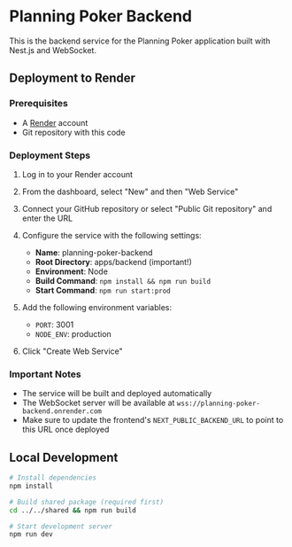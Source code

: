 # Planning Poker Backend

This is the backend service for the Planning Poker application built with Nest.js and WebSocket.

## Deployment to Render

### Prerequisites
- A [Render](https://render.com) account
- Git repository with this code

### Deployment Steps

1. Log in to your Render account
2. From the dashboard, select "New" and then "Web Service"
3. Connect your GitHub repository or select "Public Git repository" and enter the URL
4. Configure the service with the following settings:
   - **Name**: planning-poker-backend
   - **Root Directory**: apps/backend (important!)
   - **Environment**: Node
   - **Build Command**: `npm install && npm run build`
   - **Start Command**: `npm run start:prod`

5. Add the following environment variables:
   - `PORT`: 3001
   - `NODE_ENV`: production

6. Click "Create Web Service"

### Important Notes
- The service will be built and deployed automatically
- The WebSocket server will be available at `wss://planning-poker-backend.onrender.com`
- Make sure to update the frontend's `NEXT_PUBLIC_BACKEND_URL` to point to this URL once deployed

## Local Development

```bash
# Install dependencies
npm install

# Build shared package (required first)
cd ../../shared && npm run build

# Start development server
npm run dev
```
